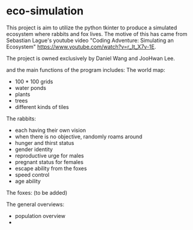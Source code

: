 # eco-simulation

This project is aim to utilize the python tkinter to produce a simulated ecosystem where rabbits and fox lives. The motive of this has came from Sebastian Lague's youtube video "Coding Adventure: Simulating an Ecosystem" https://www.youtube.com/watch?v=r_It_X7v-1E.

The project is owned exclusively by Daniel Wang and JooHwan Lee.

and the main functions of the program includes:
The world map:
  - 100 * 100 grids
  - water ponds 
  - plants 
  - trees
  - different kinds of tiles

The rabbits:
  - each having their own vision
  - when there is no objective, randomly roams around
  - hunger and thirst status
  - gender identity
  - reproductive urge for males
  - pregnant status for females
  - escape ability from the foxes
  - speed control
  - age ability
  
The foxes:
  (to be added)
  
The general overviews:
  - population overview
  - 
